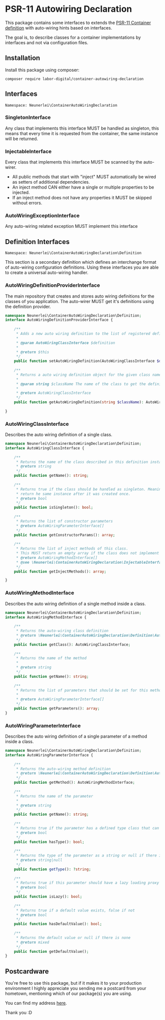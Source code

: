 # PSR-11 Autowiring Declaration
This package contains some interfaces to extends the [PSR-11 Container definition](https://www.php-fig.org/psr/psr-11/) with auto-wiring hints based on interfaces.

The goal is, to describe classes for a container implementations by interfaces and not via configuration files.

## Installation
Install this package using composer:

```
composer require labor-digital/container-autowiring-declaration
```

## Interfaces
```Namespace: Neunerlei\ContainerAutoWiringDeclaration```

### SingletonInterface
Any class that implements this interface MUST be handled as singleton,
this means that every time it is requested from the container, the same instance will be returned.

### InjectableInterface
Every class that implements this interface MUST be scanned by the auto-wirer.
 * All public methods that start with "inject" MUST automatically be wired as setters of additional dependencies.
 * An inject method CAN either have a single or multiple properties to be injected.
 * If an inject method does not have any properties it MUST be skipped without errors.

### AutoWiringExceptionInterface
Any auto-wiring related exception MUST implement this interface

## Definition Interfaces
```Namespace: Neunerlei\ContainerAutoWiringDeclaration\Definition```

This section is a secondary definition which defines an interchange format of auto-wiring configuration definitions.
Using these interfaces you are able to create a universal auto-wiring handler.

### AutoWiringDefinitionProviderInterface
The main repository that creates and stores auto wiring definitions for the classes of you application.
The auto-wirer MUST get it's definitions using the definition provider.

```php
namespace Neunerlei\ContainerAutoWiringDeclaration\Definition;
interface AutoWiringDefinitionProviderInterface {
	
	/**
	 * Adds a new auto wiring definition to the list of registered definitions.
	 *
	 * @param AutoWiringClassInterface $definition
	 *
	 * @return $this
	 */
	public function setAutoWiringDefinition(AutoWiringClassInterface $definition);
	
	/**
	 * Returns a auto wiring definition object for the given class name.
	 *
	 * @param string $className The name of the class to get the definition object for
	 *
	 * @return AutoWiringClassInterface
	 */
	public function getAutoWiringDefinition(string $className): AutoWiringClassInterface;
	
}
```

### AutoWiringClassInterface
Describes the auto wiring definition of a single class.

```php
namespace Neunerlei\ContainerAutoWiringDeclaration\Definition;
interface AutoWiringClassInterface {
	
	/**
	 * Returns the name of the class described in this definition instance
	 * @return string
	 */
	public function getName(): string;
	
	/**
	 * Returns true if the class should be handled as singleton. Meaning the container should always
	 * return he same instance after it was created once.
	 * @return bool
	 */
	public function isSingleton(): bool;
	
	/**
	 * Returns the list of constructor parameters
	 * @return AutoWiringParameterInterface[]
	 */
	public function getConstructorParams(): array;
	
	/**
	 * Returns the list of inject methods of this class.
	 * This MUST return an empty array if the class does not implement the Injectable interface
	 * @return AutoWiringMethodInterface[]
	 * @see \Neunerlei\ContainerAutoWiringDeclaration\InjectableInterface
	 */
	public function getInjectMethods(): array;

}
```

### AutoWiringMethodInterface
Describes the auto wiring definition of a single method inside a class.

```php
namespace Neunerlei\ContainerAutoWiringDeclaration\Definition;
interface AutoWiringMethodInterface {
	
	/**
	 * Returns the auto-wiring class definition
	 * @return \Neunerlei\ContainerAutoWiringDeclaration\Definition\AutoWiringClassInterface
	 */
	public function getClass(): AutoWiringClassInterface;
	
	/**
	 * Returns the name of the method
	 *
	 * @return string
	 */
	public function getName(): string;
	
	/**
	 * Returns the list of parameters that should be set for this method.
	 *
	 * @return AutoWiringParameterInterface[]
	 */
	public function getParameters(): array;
}
```
### AutoWiringParameterInterface
Describes the auto wiring definition of a single parameter of a method inside a class.

```php
namespace Neunerlei\ContainerAutoWiringDeclaration\Definition;
interface AutoWiringParameterInterface {
	
	/**
	 * Returns the auto-wiring method definition
	 * @return \Neunerlei\ContainerAutoWiringDeclaration\Definition\AutoWiringMethodInterface
	 */
	public function getMethod(): AutoWiringMethodInterface;
	
	/**
	 * Returns the name of the parameter
	 *
	 * @return string
	 */
	public function getName(): string;
	
	/**
	 * Returns true if the parameter has a defined type class that can be instantiated
	 * @return bool
	 */
	public function hasType(): bool;
	
	/**
	 * Returns the type of the parameter as a string or null if there is none
	 * @return string|null
	 */
	public function getType(): ?string;
	
	/**
	 * Returns true if this parameter should have a lazy loading proxy
	 * @return bool
	 */
	public function isLazy(): bool;
	
	/**
	 * Returns true if a default value exists, false if not
	 * @return bool
	 */
	public function hasDefaultValue(): bool;
	
	/**
	 * Returns the default value or null if there is none
	 * @return mixed
	 */
	public function getDefaultValue();
}
```

## Postcardware
You're free to use this package, but if it makes it to your production environment I highly appreciate you sending me a postcard from your hometown, mentioning which of our package(s) you are using.

You can find my address [here](https://www.neunerlei.eu/). 

Thank you :D 
